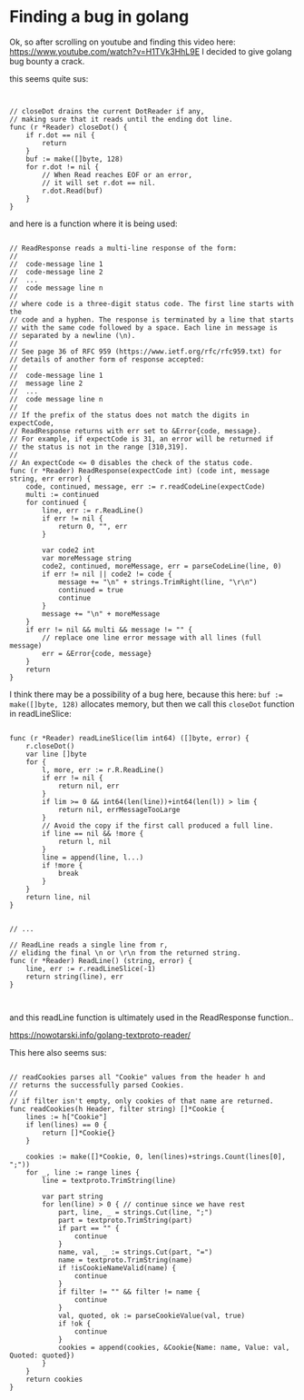 
# Finding a bug in golang

Ok, so after scrolling on youtube and finding this video here: https://www.youtube.com/watch?v=H1TVk3HhL9E I decided to give golang bug bounty a crack.

this seems quite sus:

```


// closeDot drains the current DotReader if any,
// making sure that it reads until the ending dot line.
func (r *Reader) closeDot() {
	if r.dot == nil {
		return
	}
	buf := make([]byte, 128)
	for r.dot != nil {
		// When Read reaches EOF or an error,
		// it will set r.dot == nil.
		r.dot.Read(buf)
	}
}

```

and here is a function where it is being used:

```

// ReadResponse reads a multi-line response of the form:
//
//	code-message line 1
//	code-message line 2
//	...
//	code message line n
//
// where code is a three-digit status code. The first line starts with the
// code and a hyphen. The response is terminated by a line that starts
// with the same code followed by a space. Each line in message is
// separated by a newline (\n).
//
// See page 36 of RFC 959 (https://www.ietf.org/rfc/rfc959.txt) for
// details of another form of response accepted:
//
//	code-message line 1
//	message line 2
//	...
//	code message line n
//
// If the prefix of the status does not match the digits in expectCode,
// ReadResponse returns with err set to &Error{code, message}.
// For example, if expectCode is 31, an error will be returned if
// the status is not in the range [310,319].
//
// An expectCode <= 0 disables the check of the status code.
func (r *Reader) ReadResponse(expectCode int) (code int, message string, err error) {
	code, continued, message, err := r.readCodeLine(expectCode)
	multi := continued
	for continued {
		line, err := r.ReadLine()
		if err != nil {
			return 0, "", err
		}

		var code2 int
		var moreMessage string
		code2, continued, moreMessage, err = parseCodeLine(line, 0)
		if err != nil || code2 != code {
			message += "\n" + strings.TrimRight(line, "\r\n")
			continued = true
			continue
		}
		message += "\n" + moreMessage
	}
	if err != nil && multi && message != "" {
		// replace one line error message with all lines (full message)
		err = &Error{code, message}
	}
	return
}

```

I think there may be a possibility of a bug here, because this here: `buf := make([]byte, 128)` allocates memory, but then we call this `closeDot` function in readLineSlice:

```

func (r *Reader) readLineSlice(lim int64) ([]byte, error) {
	r.closeDot()
	var line []byte
	for {
		l, more, err := r.R.ReadLine()
		if err != nil {
			return nil, err
		}
		if lim >= 0 && int64(len(line))+int64(len(l)) > lim {
			return nil, errMessageTooLarge
		}
		// Avoid the copy if the first call produced a full line.
		if line == nil && !more {
			return l, nil
		}
		line = append(line, l...)
		if !more {
			break
		}
	}
	return line, nil
}


// ...

// ReadLine reads a single line from r,
// eliding the final \n or \r\n from the returned string.
func (r *Reader) ReadLine() (string, error) {
	line, err := r.readLineSlice(-1)
	return string(line), err
}



```

and this readLine function is ultimately used in the ReadResponse function..

https://nowotarski.info/golang-textproto-reader/



This here also seems sus:

```

// readCookies parses all "Cookie" values from the header h and
// returns the successfully parsed Cookies.
//
// if filter isn't empty, only cookies of that name are returned.
func readCookies(h Header, filter string) []*Cookie {
	lines := h["Cookie"]
	if len(lines) == 0 {
		return []*Cookie{}
	}

	cookies := make([]*Cookie, 0, len(lines)+strings.Count(lines[0], ";"))
	for _, line := range lines {
		line = textproto.TrimString(line)

		var part string
		for len(line) > 0 { // continue since we have rest
			part, line, _ = strings.Cut(line, ";")
			part = textproto.TrimString(part)
			if part == "" {
				continue
			}
			name, val, _ := strings.Cut(part, "=")
			name = textproto.TrimString(name)
			if !isCookieNameValid(name) {
				continue
			}
			if filter != "" && filter != name {
				continue
			}
			val, quoted, ok := parseCookieValue(val, true)
			if !ok {
				continue
			}
			cookies = append(cookies, &Cookie{Name: name, Value: val, Quoted: quoted})
		}
	}
	return cookies
}

```

































